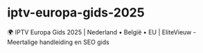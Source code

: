 # iptv-europa-gids-2025
🌍 IPTV Europa Gids 2025 | Nederland • België • EU | EliteVieuw - Meertalige handleiding en SEO gids
